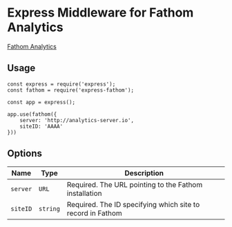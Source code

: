 # Express Middleware for Fathom Analytics

[Fathom Analytics](https://github.com/usefathom/fathom)

## Usage

```
const express = require('express');
const fathom = require('express-fathom');

const app = express();

app.use(fathom({
    server: 'http://analytics-server.io',
    siteID: 'AAAA'
}))
```

## Options

<table>
    <thead>
        <tr>
            <th>Name</th>
            <th>Type</th>
            <th>Description</th>
        </tr>
    </thead>
    <tbody>
        <tr>
            <td><code>server</code></td>
            <td><code>URL</code></td>
            <td>Required. The URL pointing to the Fathom installation</td>
        </tr>
        <tr>
            <td><code>siteID</code></td>
            <td><code>string</code></td>
            <td>Required. The ID specifying which site to record in Fathom</td>
        </tr>
    </tbody>
</table>